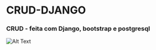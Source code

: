 # CRUD-DJANGO

### CRUD - feita com Django, bootstrap e postgresql


![Alt Text](https://j.gifs.com/Dq8J5k.gif)
